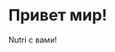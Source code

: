 <!doctype html>
<html lang="ru">
<head><title>Привет мир!</title></head>
<body>
  <h1>Привет мир!</h1>
  <p>Nutri с вами!</p>
</body>
</html>

